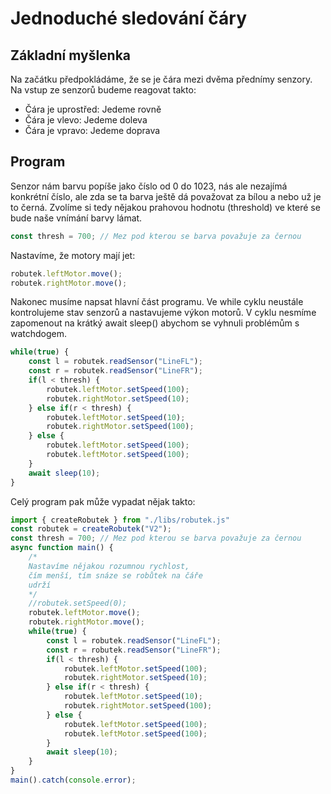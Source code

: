 # Jednoduché sledování čáry

## Základní myšlenka

Na začátku předpokládáme, že se je čára mezi dvěma přednímy senzory. Na vstup ze senzorů budeme reagovat takto:

- Čára je uprostřed: Jedeme rovně
- Čára je vlevo: Jedeme doleva
- Čára je vpravo: Jedeme doprava

## Program

Senzor nám barvu popíše jako číslo od 0 do 1023, nás ale nezajímá konkrétní číslo, ale zda se ta barva ještě dá považovat za bílou a nebo už je to černá. Zvolíme si tedy nějakou prahovou hodnotu (threshold) ve které se bude naše vnímání barvy lámat.

```ts
const thresh = 700; // Mez pod kterou se barva považuje za černou
```

Nastavíme, že motory mají jet:

```ts
robutek.leftMotor.move();
robutek.rightMotor.move();
```

Nakonec musíme napsat hlavní část programu. Ve while cyklu neustále kontrolujeme stav senzorů a nastavujeme výkon motorů. V cyklu nesmíme zapomenout na krátký await sleep() abychom se vyhnuli problémům s watchdogem.

```ts
while(true) {
    const l = robutek.readSensor("LineFL");
    const r = robutek.readSensor("LineFR");
    if(l < thresh) {
        robutek.leftMotor.setSpeed(100);
        robutek.rightMotor.setSpeed(10);
    } else if(r < thresh) {
        robutek.leftMotor.setSpeed(10);
        robutek.rightMotor.setSpeed(100);
    } else {
        robutek.leftMotor.setSpeed(100);
        robutek.leftMotor.setSpeed(100);
    }
    await sleep(10);
}
```

Celý program pak může vypadat nějak takto:

```ts
import { createRobutek } from "./libs/robutek.js"
const robutek = createRobutek("V2");
const thresh = 700; // Mez pod kterou se barva považuje za černou
async function main() {
    /*
    Nastavíme nějakou rozumnou rychlost,
    čím menší, tím snáze se robůtek na čáře
    udrží
    */
    //robutek.setSpeed(0);
    robutek.leftMotor.move();
    robutek.rightMotor.move();
    while(true) {
        const l = robutek.readSensor("LineFL");
        const r = robutek.readSensor("LineFR");
        if(l < thresh) {
            robutek.leftMotor.setSpeed(100);
            robutek.rightMotor.setSpeed(10);
        } else if(r < thresh) {
            robutek.leftMotor.setSpeed(10);
            robutek.rightMotor.setSpeed(100);
        } else {
            robutek.leftMotor.setSpeed(100);
            robutek.leftMotor.setSpeed(100);
        }
        await sleep(10);
    }
}
main().catch(console.error);
```